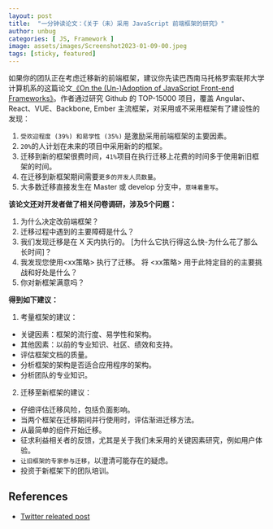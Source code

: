 ```yaml
---
layout: post
title:  "一分钟读论文：《关于（未）采用 JavaScript 前端框架的研究》"
author: unbug
categories: [ JS, Framework ]
image: assets/images/Screenshot2023-01-09-00.jpeg
tags: [sticky, featured]
---
```

如果你的团队正在考虑迁移新的前端框架，建议你先读巴西南马托格罗索联邦大学计算机系的这篇论文[《On the (Un-)Adoption of JavaScript Front-end Frameworks》][paper1-url]。作者通过研究 Github 的 TOP-15000 项目，覆盖 Angular、React、VUE、Backbone, Ember 主流框架，对采用或不采用框架有了建设性的发现：
1. `受欢迎程度 (39%) 和易学性 (35%)` 是激励采用前端框架的主要因素。
2. `20%`的人计划在未来的项目中采用新的的框架。
3. 迁移到新的框架很费时间，`41%`项目在执行迁移上花费的时间多于使用新旧框架的时间。
4. 在迁移到新框架期间需要`更多的开发人员数量`。
5. 大多数迁移直接发生在 Master 或 develop 分支中，`意味着重写`。

**该论文还对开发者做了相关问卷调研，涉及5个问题：**
1. 为什么决定改前端框架？
2. 迁移过程中遇到的主要障碍是什么？
3. 我们发现迁移是在 X 天内执行的。 [为什么它执行得这么快-为什么花了那么长时间]？
4. 我发现您使用<xx策略> 执行了迁移。 将 <xx策略> 用于此特定目的的主要挑战和好处是什么？
5. 你对新框架满意吗？

**得到如下建议：**
1. 考量框架的建议：
- 关键因素：框架的流行度、易学性和架构。
- 其他因素：以前的专业知识、社区、绩效和支持。
- 评估框架文档的质量。
- 分析框架的架构是否适合应用程序的架构。
- 分析团队的专业知识。

2. 迁移至新框架的建议：
- 仔细评估迁移风险，包括负面影响。
- 当两个框架在迁移期间并行使用时，评估渐进迁移方法。
- 从最简单的组件开始迁移。
- 征求利益相关者的反馈，尤其是关于我们未采用的关键因素研究，例如用户体验。
- `让旧框架的专家参与迁移`，以澄清可能存在的疑虑。
- 投资于新框架下的团队培训。


## References
- [Twitter releated post][links-1]


[paper1-url]: https://homepages.dcc.ufmg.br/~mtov/pub/2021-spe.pdf
[links-1]: https://twitter.com/mtov/status/1448308623365611520
